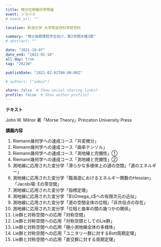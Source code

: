 ```yaml
---
title: 微分位相幾何学特論
event: シラバス
# event_url: ""

location: 新潟大学 大学院自然科学研究科

summary: "博士後期課程学生向け，第2学期木曜3限"
# abstract: ""

date: "2021-10-07"
date_end: "2022-02-10"
all_day: true
tag: "2021W"

publishDate: "2021-02-01T00:00:00Z"

# authors: ["admin"]

share: false  # Show social sharing links?
profile: false  # Show author profile?
---
```


**テキスト**

John W. Milnor 著「Morse Theory」Princeton University Press

**講義内容**

1. Riemann幾何学への速成コース「共変微分」
2. Riemann幾何学への速成コース「曲率テンソル」
3. Riemann幾何学への速成コース「測地線と完備性」①
4. Riemann幾何学への速成コース「測地線と完備性」②
5. 測地線に応用された変分学「滑らかな多様体上の道の空間」「道のエネルギー」
6. 測地線に応用された変分学「臨海道におけるエネルギー関数のHessian」「Jacobi場: Eの零空間」
7. 測地線に応用された変分学「指標定理」
8. 測地線に応用された変分学「$\\Omega_c$への有限次元の近似」
9. 測地線に応用された変分学「道の空間全体の位相」「非共役点の存在」
10. 測地線に応用された変分学「位相と曲率の間の幾つかの関係」
11. Lie群と対称空間への応用「対称空間」
12. Lie群と対称空間への応用「対称空間としてのLie群」
13. Lie群と対称空間への応用「極小測地線全体の多様体」
14. Lie群と対称空間への応用「ユニタリー群に対するBott周期定理」
15. Lie群と対称空間への応用「直交群に対する周期定理」
